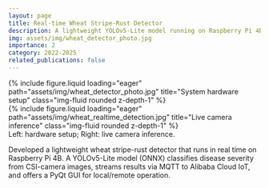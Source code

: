 ```yaml
---
layout: page
title: Real-time Wheat Stripe-Rust Detector
description: A lightweight YOLOv5-Lite model running on Raspberry Pi 4B
img: assets/img/wheat_detector_photo.jpg
importance: 2
category: 2022-2025
related_publications: false
---
```


<div class="row">
    <div class="col-sm mt-3 mt-md-0">
        {% include figure.liquid loading="eager" path="assets/img/wheat_detector_photo.jpg" title="System hardware setup" class="img-fluid rounded z-depth-1" %}
    </div>
    <div class="col-sm mt-3 mt-md-0">
        {% include figure.liquid loading="eager" path="assets/img/wheat_realtime_detection.jpg" title="Live camera inference" class="img-fluid rounded z-depth-1" %}
    </div>
</div>
<div class="caption">
    Left: hardware setup; Right: live camera inference.
</div>

Developed a lightweight wheat stripe-rust detector that runs in real time on Raspberry Pi 4B. A YOLOv5-Lite model (ONNX) classifies disease severity from CSI-camera images, streams results via MQTT to Alibaba Cloud IoT, and offers a PyQt GUI for local/remote operation.
